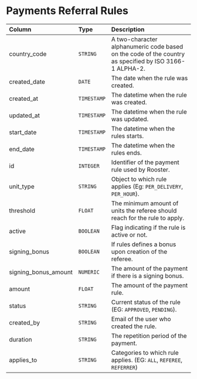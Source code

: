 # Payments Referral Rules

| Column | Type | Description |
| :--- | :--- | :--- |
| country_code | `STRING` | A two-character alphanumeric code based on the code of the country as specified by ISO 3166-1 ALPHA-2. |
| created_date | `DATE` | The date when the rule was created. |
| created_at | `TIMESTAMP` | The datetime when the rule was created. |
| updated_at | `TIMESTAMP` | The datetime when the rule was updated. |
| start_date | `TIMESTAMP` | The datetime when the rules starts. |
| end_date | `TIMESTAMP` | The datetime when the rules ends. |
| id | `INTEGER` | Identifier of the payment rule used by Rooster. |
| unit_type | `STRING` | Object to which rule applies (Eg: `PER_DELIVERY`, `PER_HOUR`). |
| threshold | `FLOAT` | The minimum amount of units the referee should reach for the rule to apply. |
| active | `BOOLEAN` | Flag indicating if the rule is active or not. |
| signing_bonus | `BOOLEAN` | If rules defines a bonus upon creation of the referee. |
| signing_bonus_amount | `NUMERIC` | The amount of the payment if there is a signing bonus. |
| amount | `FLOAT` | The amount of the payment rule. |
| status | `STRING` | Current status of the rule (EG: `APPROVED`, `PENDING`). |
| created_by | `STRING` | Email of the user who created the rule. |
| duration | `STRING` | The repetition period of the payment. |
| applies_to | `STRING` | Categories to which rule applies. (EG: `ALL`, `REFEREE`, `REFERRER`) |
